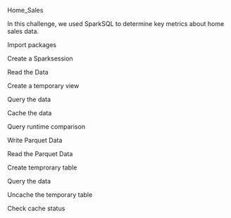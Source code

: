 Home_Sales

In this challenge, we used SparkSQL to determine key metrics about home sales data.

Import packages

Create a Sparksession

Read the Data

Create a temporary view

Query the data

Cache the data

Query runtime comparison

Write Parquet Data

Read the Parquet Data

Create temprorary table

Query the data

Uncache the temporary table

Check cache status

